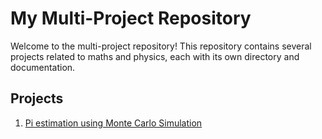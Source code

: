 # My Multi-Project Repository

Welcome to the multi-project repository! This repository contains several projects related to maths and physics, each with its own directory and documentation.

## Projects

1. [Pi estimation using Monte Carlo Simulation](Pi_estimation) 